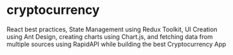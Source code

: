 # cryptocurrency
React best practices, State Management using Redux Toolkit, UI Creation using Ant Design, creating charts using Chart.js, and fetching data from multiple sources using RapidAPI while building the best Cryptocurrency App
